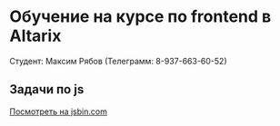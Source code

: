 # Обучение на курсе по frontend в Altarix

Студент: Максим Рябов (Телеграмм: 8-937-663-60-52)

## Задачи по js

<a href="http://jsbin.com/golenag/105/edit?js,output" target="_blank">Посмотреть на jsbin.com</a>